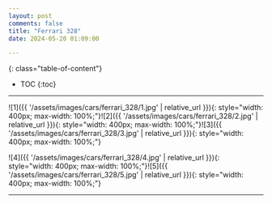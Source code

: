 ```yaml
---
layout: post
comments: false
title: "Ferrari 328"
date: 2024-05-20 01:09:00

---
```



<!--more-->

{: class="table-of-content"}
* TOC
{:toc}

---

![1]({{ '/assets/images/cars/ferrari_328/1.jpg' | relative_url }}){: style="width: 400px; max-width: 100%;"}![2]({{ '/assets/images/cars/ferrari_328/2.jpg' | relative_url }}){: style="width: 400px; max-width: 100%;"}![3]({{ '/assets/images/cars/ferrari_328/3.jpg' | relative_url }}){: style="width: 400px; max-width: 100%;"}

![4]({{ '/assets/images/cars/ferrari_328/4.jpg' | relative_url }}){: style="width: 400px; max-width: 100%;"}![5]({{ '/assets/images/cars/ferrari_328/5.jpg' | relative_url }}){: style="width: 400px; max-width: 100%;"}




---
